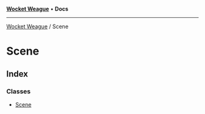 [**Wocket Weague**](../README.md) • **Docs**

***

[Wocket Weague](../modules.md) / Scene

# Scene

## Index

### Classes

- [Scene](classes/Scene.md)
